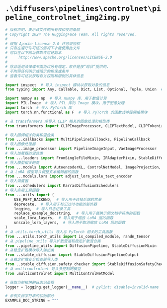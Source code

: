 # `.\diffusers\pipelines\controlnet\pipeline_controlnet_img2img.py`

```py
# 版权声明，表示该文件的所有权和使用条款
# Copyright 2024 The HuggingFace Team. All rights reserved.
#
# 根据 Apache License 2.0 许可证授权
# 只有在遵守许可证的情况下才能使用此文件
# 可以在以下网址获取许可证副本
#     http://www.apache.org/licenses/LICENSE-2.0
#
# 除非适用法律或书面协议另有规定，软件是按“现状”提供的，
# 不附带任何明示或暗示的担保或条件
# 查看许可证以获取有关权限和限制的具体信息

import inspect  # 导入 inspect 模块以获取对象的信息
from typing import Any, Callable, Dict, List, Optional, Tuple, Union  # 导入类型注释工具

import numpy as np  # 导入 numpy 库，用于数值计算
import PIL.Image  # 导入 PIL 库的 Image 模块，用于图像处理
import torch  # 导入 PyTorch 库
import torch.nn.functional as F  # 导入 PyTorch 的函数式神经网络模块

# 从 transformers 库导入 CLIP 相关的图像处理和模型类
from transformers import CLIPImageProcessor, CLIPTextModel, CLIPTokenizer, CLIPVisionModelWithProjection

# 导入回调相关的类和混合类
from ...callbacks import MultiPipelineCallbacks, PipelineCallback
# 导入图像处理器
from ...image_processor import PipelineImageInput, VaeImageProcessor
# 导入加载器的混合类
from ...loaders import FromSingleFileMixin, IPAdapterMixin, StableDiffusionLoraLoaderMixin, TextualInversionLoaderMixin
# 导入模型相关的类
from ...models import AutoencoderKL, ControlNetModel, ImageProjection, UNet2DConditionModel
# 从 LoRA 模型导入调整文本编码器的函数
from ...models.lora import adjust_lora_scale_text_encoder
# 导入调度器
from ...schedulers import KarrasDiffusionSchedulers
# 导入实用工具函数
from ...utils import (
    USE_PEFT_BACKEND,  # 导入用于选择后端的常量
    deprecate,  # 导入用于标记过时功能的装饰器
    logging,  # 导入日志记录工具
    replace_example_docstring,  # 导入用于替换示例文档字符串的函数
    scale_lora_layers,  # 导入用于缩放 LoRA 层的函数
    unscale_lora_layers,  # 导入用于取消缩放 LoRA 层的函数
)
# 从 utils.torch_utils 导入与 PyTorch 相关的工具函数
from ...utils.torch_utils import is_compiled_module, randn_tensor
# 从 pipeline_utils 导入扩散管道和稳定扩散混合类
from ..pipeline_utils import DiffusionPipeline, StableDiffusionMixin
# 从稳定扩散模块导入输出类
from ..stable_diffusion import StableDiffusionPipelineOutput
# 从稳定扩散安全检查器导入类
from ..stable_diffusion.safety_checker import StableDiffusionSafetyChecker
# 从 multicontrolnet 导入多控制网模型
from .multicontrolnet import MultiControlNetModel

# 获取当前模块的日志记录器
logger = logging.get_logger(__name__)  # pylint: disable=invalid-name

# 示例文档字符串的初始部分
EXAMPLE_DOC_STRING = """
``` 
```py  # 开始示例文档字符串的结束部分
``` 
```py 
``` 
```py 
``` 
```py 
``` 
```py 
``` 
```py 
``` 
```py 
``` 
```py 
``` 
```py 
``` 
```py 
``` 
```py 
``` 
```py 
``` 
```py 
``` 
```py 
``` 
```py 
``` 
```py 
``` 
```py 
``` 
```py 
``` 
```py 
``` 
```py 
``` 
```py 
``` 
```py 
``` 
```py 
``` 
```py 
``` 
```py 
``` 
```py 
``` 
```py 
``` 
```py 
``` 
```py 
``` 
```py 
``` 
```py 
``` 
```py 
``` 
```py 
``` 
```py 
``` 
```py 
``` 
```py 
``` 
```py 
``` 
```py 
``` 
```py 
``` 
```py 
``` 
```py 
``` 
```py 
``` 
```py 
``` 
```py 
``` 
```py 
``` 
```py 
``` 
```py 
``` 
```py 
``` 
```py 
``` 
```py 
``` 
```py 
``` 
```py 
``` 
```py 
``` 
```py 
``` 
```py 
``` 
```py 
``` 
```py 
``` 
```py 
``` 
```py 
``` 
```py 
``` 
```py 
``` 
```py 
``` 
```py 
``` 
```py 
``` 
```py 
``` 
```py 
``` 
```py 
``` 
```py 
``` 
```py 
``` 
```py 
``` 
```py 
``` 
```py 
``` 
```py 
``` 
```py 
``` 
```py 
``` 
```py 
``` 
```py 
``` 
```py 
``` 
```py 
``` 
```py 
``` 
```py 
``` 
```py 
``` 
```py 
``` 
```py 
``` 
```py 
``` 
```py 
``` 
```py 
``` 
```py 
``` 
```py 
``` 
```py 
``` 
```py 
``` 
```py 
``` 
```py 
``` 
```py 
``` 
```py 
``` 
```py 
``` 
```py 
``` 
```py 
``` 
```py 
``` 
```py 
``` 
```py 
``` 
```py 
``` 
```py 
``` 
```py 
``` 
```py 
``` 
```py 
``` 
```py 
``` 
```py 
``` 
```py 
``` 
```py 
``` 
```py 
``` 
```py 
``` 
```py 
``` 
```py 
``` 
```py 
``` 
```py 
``` 
```py 
``` 
```py 
``` 
```py 
``` 
```py 
``` 
```py 
``` 
```py 
``` 
```py 
``` 
```py 
``` 
```py 
``` 
```py 
``` 
```py 
``` 
```py 
``` 
```py 
``` 
```py 
``` 
```py 
``` 
```py 
``` 
```py 
``` 
```py 
``` 
```py 
``` 
```py 
``` 
```py 
``` 
```py 
``` 
```py 
``` 
```py 
``` 
```py 
``` 
```py 
``` 
```py 
``` 
```py 
``` 
```py 
``` 
```py 
``` 
```py 
``` 
```py 
``` 
```py 
``` 
```py 
``` 
```py 
``` 
```py 
``` 
```py 
``` 
```py 
``` 
```py 
``` 
```py 
``` 
```py 
``` 
```py 
``` 
```py 
``` 
```py 
``` 
```py 
``` 
```py 
``` 
```py 
``` 
```py 
``` 
```py 
``` 
```py 
``` 
```py 
``` 
```py 
``` 
```py 
``` 
```py 
``` 
```py 
``` 
```py 
``` 
```py 
``` 
```py 
``` 
```py 
``` 
```py 
``` 
```py 
``` 
```py 
``` 
```py 
``` 
```py 
``` 
```py 
``` 
```py 
``` 
```py 
``` 
```py 
``` 
```py 
``` 
```py 
``` 
```py 
``` 
```py 
``` 
```py 
``` 
```py 
``` 
```py 
``` 
```py 
``` 
```py 
``` 
```py 
``` 
```py 
``` 
```py 
``` 
```py 
``` 
```py 
``` 
```py 
``` 
```py 
``` 
```py 
``` 
```py 
``` 
```py 
``` 
```py 
``` 
```py 
``` 
```py 
``` 
```py 
``` 
```py 
``` 
```py 
``` 
```py 
``` 
```py 
``` 
```py 
``` 
```py 
``` 
```py 
``` 
```py 
``` 
```py 
``` 
```py 
``` 
```py 
``` 
```py 
``` 
```py 
``` 
```py 
``` 
```py 
``` 
```py 
``` 
```py 
``` 
```py 
``` 
```py 
``` 
```py 
``` 
```py 
``` 
```py 
``` 
```py 
``` 
```py 
``` 
```py 
``` 
```py 
``` 
```py 
``` 
```py 
``` 
```py 
``` 
```py 
``` 
```py 
``` 
```py 
``` 
```py 
``` 
```py 
``` 
```py 
``` 
```py 
``` 
```py 
``` 
```py 
``` 
```py 
``` 
```py 
``` 
```py 
``` 
```py 
``` 
```py 
``` 
```py 
``` 
```py 
``` 
```py 
``` 
```py 
``` 
```py 
``` 
```py 
``` 
```py 
``` 
```py 
``` 
```py 
``` 
```py 
``` 
```py 
``` 
```py 
``` 
```py 
``` 
```py 
``` 
```py 
``` 
```py 
``` 
```py 
``` 
```py 
``` 
```py 
``` 
```py 
``` 
```py 
``` 
```py 
``` 
```py 
``` 
```py 
``` 
```py 
``` 
```py 
``` 
```py 
``` 
```py 
``` 
```py 
``` 
```py 
``` 
```py 
``` 
```py 
``` 
```py 
``` 
```py 
``` 
```py 
``` 
```py 
``` 
```py 
``` 
```py 
``` 
```py 
``` 
```py 
``` 
```py 
``` 
```py 
``` 
```py 
``` 
```py 
``` 
```py 
``` 
```py 
``` 
```py 
``` 
```py 
``` 
```py 
``` 
```py 
``` 
```py 
``` 
```py 
``` 
```py 
``` 
```py 
``` 
```py 
``` 
```py 
``` 
```py 
``` 
```py 
``` 
```py 
``` 
```py 
``` 
```py 
``` 
```py 
``` 
```py 
``` 
```py 
``` 
```py 
``` 
```py 
``` 
```py 
``` 
```py 
``` 
```py 
    # 示例代码说明
        Examples:
            ```py
            >>> # 安装所需的库
            >>> # !pip install opencv-python transformers accelerate
            >>> # 从 diffusers 库导入所需的类
            >>> from diffusers import StableDiffusionControlNetImg2ImgPipeline, ControlNetModel, UniPCMultistepScheduler
            >>> # 导入加载图像的工具
            >>> from diffusers.utils import load_image
            >>> # 导入 NumPy 库
            >>> import numpy as np
            >>> # 导入 PyTorch 库
            >>> import torch
    
            >>> # 导入 OpenCV 库
            >>> import cv2
            >>> # 导入 PIL 图像处理库
            >>> from PIL import Image
    
            >>> # 下载图像
            >>> image = load_image(
            ...     # 指定图像的 URL
            ...     "https://hf.co/datasets/huggingface/documentation-images/resolve/main/diffusers/input_image_vermeer.png"
            ... )
            >>> # 将图像转换为 NumPy 数组
            >>> np_image = np.array(image)
    
            >>> # 使用 Canny 边缘检测算法处理图像
            >>> np_image = cv2.Canny(np_image, 100, 200)
            >>> # 将处理后的图像增加一个维度
            >>> np_image = np_image[:, :, None]
            >>> # 复制通道以形成彩色图像
            >>> np_image = np.concatenate([np_image, np_image, np_image], axis=2)
            >>> # 从 NumPy 数组创建图像对象
            >>> canny_image = Image.fromarray(np_image)
    
            >>> # 加载控制网络和稳定扩散模型 v1-5
            >>> controlnet = ControlNetModel.from_pretrained("lllyasviel/sd-controlnet-canny", torch_dtype=torch.float16)
            >>> pipe = StableDiffusionControlNetImg2ImgPipeline.from_pretrained(
            ...     # 指定模型和控制网络，使用半精度浮点
            ...     "runwayml/stable-diffusion-v1-5", controlnet=controlnet, torch_dtype=torch.float16
            ... )
    
            >>> # 使用更快的调度器加速扩散过程并优化内存
            >>> pipe.scheduler = UniPCMultistepScheduler.from_config(pipe.scheduler.config)
            >>> # 启用模型的 CPU 离线加载
            >>> pipe.enable_model_cpu_offload()
    
            >>> # 生成图像
            >>> generator = torch.manual_seed(0)  # 设置随机种子以确保可重复性
            >>> image = pipe(
            ...     # 输入生成图像的提示
            ...     "futuristic-looking woman",
            ...     num_inference_steps=20,  # 设置推理步骤数
            ...     generator=generator,  # 使用指定的随机生成器
            ...     image=image,  # 使用初始图像
            ...     control_image=canny_image,  # 使用 Canny 图像作为控制图像
            ... ).images[0]  # 获取生成的图像
            ```py
# 该函数用于从编码器输出中提取潜在向量
def retrieve_latents(
    # 输入参数：编码器输出，类型为张量
    encoder_output: torch.Tensor, 
    # 可选参数：随机数生成器
    generator: Optional[torch.Generator] = None, 
    # 采样模式，默认为“sample”
    sample_mode: str = "sample"
):
    # 如果编码器输出具有潜在分布，并且采样模式为“sample”
    if hasattr(encoder_output, "latent_dist") and sample_mode == "sample":
        # 返回潜在分布的样本
        return encoder_output.latent_dist.sample(generator)
    # 如果编码器输出具有潜在分布，并且采样模式为“argmax”
    elif hasattr(encoder_output, "latent_dist") and sample_mode == "argmax":
        # 返回潜在分布的众数
        return encoder_output.latent_dist.mode()
    # 如果编码器输出具有潜在向量
    elif hasattr(encoder_output, "latents"):
        # 返回潜在向量
        return encoder_output.latents
    # 如果都不满足，抛出异常
    else:
        raise AttributeError("Could not access latents of provided encoder_output")


# 准备图像数据的函数
def prepare_image(image):
    # 如果输入是张量
    if isinstance(image, torch.Tensor):
        # 对单张图像进行批处理
        if image.ndim == 3:
            # 增加一个维度以形成批次
            image = image.unsqueeze(0)

        # 转换为32位浮点类型
        image = image.to(dtype=torch.float32)
    else:
        # 预处理图像
        # 如果输入是PIL图像或NumPy数组
        if isinstance(image, (PIL.Image.Image, np.ndarray)):
            # 将单张图像放入列表
            image = [image]

        # 如果输入是图像列表且元素为PIL图像
        if isinstance(image, list) and isinstance(image[0], PIL.Image.Image):
            # 将每张图像转换为RGB格式的NumPy数组，并增加一个维度
            image = [np.array(i.convert("RGB"))[None, :] for i in image]
            # 将所有图像沿第0维拼接
            image = np.concatenate(image, axis=0)
        # 如果输入是图像列表且元素为NumPy数组
        elif isinstance(image, list) and isinstance(image[0], np.ndarray):
            # 将每个图像增加一个维度后拼接
            image = np.concatenate([i[None, :] for i in image], axis=0)

        # 调整维度顺序为(batch, channels, height, width)
        image = image.transpose(0, 3, 1, 2)
        # 转换为张量，归一化到[-1, 1]范围
        image = torch.from_numpy(image).to(dtype=torch.float32) / 127.5 - 1.0

    # 返回处理后的图像
    return image


# 定义用于图像到图像生成的Stable Diffusion管道类
class StableDiffusionControlNetImg2ImgPipeline(
    # 继承多个基类
    DiffusionPipeline,
    StableDiffusionMixin,
    TextualInversionLoaderMixin,
    StableDiffusionLoraLoaderMixin,
    IPAdapterMixin,
    FromSingleFileMixin,
):
    # 文档字符串，描述该管道的功能
    r"""
    使用Stable Diffusion和ControlNet指导进行图像到图像生成的管道。

    此模型继承自[`DiffusionPipeline`]。有关通用方法的实现，请查看超类文档（下载、保存、在特定设备上运行等）。

    该管道还继承了以下加载方法：
        - [`~loaders.TextualInversionLoaderMixin.load_textual_inversion`] 用于加载文本反转嵌入
        - [`~loaders.StableDiffusionLoraLoaderMixin.load_lora_weights`] 用于加载LoRA权重
        - [`~loaders.StableDiffusionLoraLoaderMixin.save_lora_weights`] 用于保存LoRA权重
        - [`~loaders.FromSingleFileMixin.from_single_file`] 用于加载`.ckpt`文件
        - [`~loaders.IPAdapterMixin.load_ip_adapter`] 用于加载IP适配器
    # 参数定义部分
    Args:
        # 变分自编码器模型，用于将图像编码为潜在表示并解码
        vae ([`AutoencoderKL']):
            Variational Auto-Encoder (VAE) model to encode and decode images to and from latent representations.
        # 冻结的文本编码器模型，用于处理文本输入
        text_encoder ([`~transformers.CLIPTextModel']):
            Frozen text-encoder ([clip-vit-large-patch14](https://huggingface.co/openai/clip-vit-large-patch14)).
        # 文本分词器，用于将文本转换为可处理的格式
        tokenizer ([`~transformers.CLIPTokenizer`]):
            A `CLIPTokenizer` to tokenize text.
        # 去噪声的 UNet 模型，用于处理编码后的图像潜在表示
        unet ([`UNet2DConditionModel`]):
            A `UNet2DConditionModel` to denoise the encoded image latents.
        # 控制网络，为 UNet 在去噪过程提供额外的条件
        controlnet ([`ControlNetModel`] or `List[ControlNetModel]`):
            Provides additional conditioning to the `unet` during the denoising process. If you set multiple
            ControlNets as a list, the outputs from each ControlNet are added together to create one combined
            additional conditioning.
        # 调度器，与 UNet 一起使用以去噪编码后的图像潜在表示
        scheduler ([`SchedulerMixin`]):
            A scheduler to be used in combination with `unet` to denoise the encoded image latents. Can be one of
            [`DDIMScheduler`], [`LMSDiscreteScheduler`], or [`PNDMScheduler`].
        # 安全检查器模块，用于估计生成的图像是否可能被认为是攻击性或有害的
        safety_checker ([`StableDiffusionSafetyChecker`]):
            Classification module that estimates whether generated images could be considered offensive or harmful.
            Please refer to the [model card](https://huggingface.co/runwayml/stable-diffusion-v1-5) for more details
            about a model's potential harms.
        # 特征提取器，从生成的图像中提取特征，作为安全检查器的输入
        feature_extractor ([`~transformers.CLIPImageProcessor`]):
            A `CLIPImageProcessor` to extract features from generated images; used as inputs to the `safety_checker`.
    """

    # 定义 CPU 离线加载顺序，依次为文本编码器、UNet 和 VAE
    model_cpu_offload_seq = "text_encoder->unet->vae"
    # 定义可选组件列表，包含安全检查器和特征提取器
    _optional_components = ["safety_checker", "feature_extractor", "image_encoder"]
    # 定义从 CPU 离线加载中排除的组件，当前为安全检查器
    _exclude_from_cpu_offload = ["safety_checker"]
    # 定义需要回调的张量输入列表，包括潜在表示和文本嵌入
    _callback_tensor_inputs = ["latents", "prompt_embeds", "negative_prompt_embeds"]

    # 初始化方法，接收多个模型和组件作为参数
    def __init__(
        # 变分自编码器
        vae: AutoencoderKL,
        # 文本编码器
        text_encoder: CLIPTextModel,
        # 文本分词器
        tokenizer: CLIPTokenizer,
        # UNet 模型
        unet: UNet2DConditionModel,
        # 控制网络，可以是单个或多个模型
        controlnet: Union[ControlNetModel, List[ControlNetModel], Tuple[ControlNetModel], MultiControlNetModel],
        # 调度器
        scheduler: KarrasDiffusionSchedulers,
        # 安全检查器
        safety_checker: StableDiffusionSafetyChecker,
        # 特征提取器
        feature_extractor: CLIPImageProcessor,
        # 可选的图像编码器，默认为 None
        image_encoder: CLIPVisionModelWithProjection = None,
        # 是否需要安全检查器，默认为 True
        requires_safety_checker: bool = True,
    ):
        # 调用父类构造函数
        super().__init__()

        # 检查安全检查器的状态，若未定义且需要，则记录警告
        if safety_checker is None and requires_safety_checker:
            logger.warning(
                # 输出警告信息，提醒用户关于安全检查器的使用和许可证要求
                f"You have disabled the safety checker for {self.__class__} by passing `safety_checker=None`. Ensure"
                " that you abide to the conditions of the Stable Diffusion license and do not expose unfiltered"
                " results in services or applications open to the public. Both the diffusers team and Hugging Face"
                " strongly recommend to keep the safety filter enabled in all public facing circumstances, disabling"
                " it only for use-cases that involve analyzing network behavior or auditing its results. For more"
                " information, please have a look at https://github.com/huggingface/diffusers/pull/254 ."
            )

        # 检查安全检查器是否定义，且特征提取器未定义，则抛出错误
        if safety_checker is not None and feature_extractor is None:
            raise ValueError(
                # 提示用户在加载时确保定义特征提取器，否则可以禁用安全检查器
                "Make sure to define a feature extractor when loading {self.__class__} if you want to use the safety"
                " checker. If you do not want to use the safety checker, you can pass `'safety_checker=None'` instead."
            )

        # 如果 controlnet 是列表或元组，则将其转换为 MultiControlNetModel
        if isinstance(controlnet, (list, tuple)):
            controlnet = MultiControlNetModel(controlnet)

        # 注册模块，设置模型组件
        self.register_modules(
            vae=vae,
            text_encoder=text_encoder,
            tokenizer=tokenizer,
            unet=unet,
            controlnet=controlnet,
            scheduler=scheduler,
            safety_checker=safety_checker,
            feature_extractor=feature_extractor,
            image_encoder=image_encoder,
        )
        # 计算 VAE 的缩放因子
        self.vae_scale_factor = 2 ** (len(self.vae.config.block_out_channels) - 1)
        # 初始化 VAE 图像处理器
        self.image_processor = VaeImageProcessor(vae_scale_factor=self.vae_scale_factor, do_convert_rgb=True)
        # 初始化控制图像处理器
        self.control_image_processor = VaeImageProcessor(
            vae_scale_factor=self.vae_scale_factor, do_convert_rgb=True, do_normalize=False
        )
        # 将所需的安全检查器注册到配置中
        self.register_to_config(requires_safety_checker=requires_safety_checker)

    # 从 diffusers.pipelines.stable_diffusion.pipeline_stable_diffusion.StableDiffusionPipeline 复制的 _encode_prompt 方法
    def _encode_prompt(
        self,
        # 提示信息
        prompt,
        # 设备类型
        device,
        # 每个提示生成的图像数量
        num_images_per_prompt,
        # 是否进行无分类器自由引导
        do_classifier_free_guidance,
        # 可选的负面提示
        negative_prompt=None,
        # 可选的提示嵌入
        prompt_embeds: Optional[torch.Tensor] = None,
        # 可选的负面提示嵌入
        negative_prompt_embeds: Optional[torch.Tensor] = None,
        # 可选的 LORA 缩放因子
        lora_scale: Optional[float] = None,
        # 其他可选参数
        **kwargs,
    ):
        # 定义一个关于 `_encode_prompt()` 函数已被弃用的警告消息，提示用户使用 `encode_prompt()` 代替
        deprecation_message = "`_encode_prompt()` is deprecated and it will be removed in a future version. Use `encode_prompt()` instead. Also, be aware that the output format changed from a concatenated tensor to a tuple."
        # 调用 deprecate 函数，记录 `_encode_prompt()` 的弃用信息，版本号为 "1.0.0"
        deprecate("_encode_prompt()", "1.0.0", deprecation_message, standard_warn=False)

        # 调用 encode_prompt 方法生成提示嵌入元组，传入多个参数
        prompt_embeds_tuple = self.encode_prompt(
            # 提示文本
            prompt=prompt,
            # 指定设备
            device=device,
            # 每个提示生成的图像数量
            num_images_per_prompt=num_images_per_prompt,
            # 是否使用无分类器自由引导
            do_classifier_free_guidance=do_classifier_free_guidance,
            # 负提示文本
            negative_prompt=negative_prompt,
            # 提示嵌入
            prompt_embeds=prompt_embeds,
            # 负提示嵌入
            negative_prompt_embeds=negative_prompt_embeds,
            # Lora 的缩放因子
            lora_scale=lora_scale,
            # 其他关键字参数
            **kwargs,
        )

        # 将提示嵌入元组的两个部分连接起来，以便与之前的实现兼容
        prompt_embeds = torch.cat([prompt_embeds_tuple[1], prompt_embeds_tuple[0]])

        # 返回合并后的提示嵌入
        return prompt_embeds

    # 复制自 diffusers.pipelines.stable_diffusion.pipeline_stable_diffusion.StableDiffusionPipeline.encode_prompt 方法
    def encode_prompt(
        # 提示文本
        self,
        prompt,
        # 设备
        device,
        # 每个提示生成的图像数量
        num_images_per_prompt,
        # 是否使用无分类器自由引导
        do_classifier_free_guidance,
        # 可选的负提示文本
        negative_prompt=None,
        # 可选的提示嵌入
        prompt_embeds: Optional[torch.Tensor] = None,
        # 可选的负提示嵌入
        negative_prompt_embeds: Optional[torch.Tensor] = None,
        # 可选的 Lora 缩放因子
        lora_scale: Optional[float] = None,
        # 可选的跳过剪辑参数
        clip_skip: Optional[int] = None,
    # 复制自 diffusers.pipelines.stable_diffusion.pipeline_stable_diffusion.StableDiffusionPipeline.encode_image 方法
    def encode_image(self, image, device, num_images_per_prompt, output_hidden_states=None):
        # 获取图像编码器参数的数据类型
        dtype = next(self.image_encoder.parameters()).dtype

        # 如果输入的图像不是张量，则使用特征提取器将其转换为张量
        if not isinstance(image, torch.Tensor):
            image = self.feature_extractor(image, return_tensors="pt").pixel_values

        # 将图像张量移动到指定设备并转换为正确的数据类型
        image = image.to(device=device, dtype=dtype)
        # 如果要求输出隐藏状态
        if output_hidden_states:
            # 通过图像编码器获取图像的隐藏状态，提取倒数第二层的隐藏状态
            image_enc_hidden_states = self.image_encoder(image, output_hidden_states=True).hidden_states[-2]
            # 重复图像的隐藏状态，生成指定数量的图像
            image_enc_hidden_states = image_enc_hidden_states.repeat_interleave(num_images_per_prompt, dim=0)
            # 对于无条件图像，使用零填充张量并获取其隐藏状态
            uncond_image_enc_hidden_states = self.image_encoder(
                torch.zeros_like(image), output_hidden_states=True
            ).hidden_states[-2]
            # 重复无条件图像的隐藏状态，生成指定数量的图像
            uncond_image_enc_hidden_states = uncond_image_enc_hidden_states.repeat_interleave(
                num_images_per_prompt, dim=0
            )
            # 返回图像和无条件图像的隐藏状态
            return image_enc_hidden_states, uncond_image_enc_hidden_states
        else:
            # 如果不要求输出隐藏状态，直接获取图像嵌入
            image_embeds = self.image_encoder(image).image_embeds
            # 重复图像嵌入，生成指定数量的图像
            image_embeds = image_embeds.repeat_interleave(num_images_per_prompt, dim=0)
            # 创建一个与图像嵌入形状相同的零填充张量，作为无条件图像嵌入
            uncond_image_embeds = torch.zeros_like(image_embeds)

            # 返回图像嵌入和无条件图像嵌入
            return image_embeds, uncond_image_embeds

    # 复制自 diffusers.pipelines.stable_diffusion.pipeline_stable_diffusion.StableDiffusionPipeline.prepare_ip_adapter_image_embeds 方法
    # 准备 IP 适配器图像嵌入的函数定义
        def prepare_ip_adapter_image_embeds(
            self, ip_adapter_image, ip_adapter_image_embeds, device, num_images_per_prompt, do_classifier_free_guidance
        ):
            # 初始化图像嵌入列表
            image_embeds = []
            # 如果启用无分类器自由引导，初始化负图像嵌入列表
            if do_classifier_free_guidance:
                negative_image_embeds = []
            # 如果图像嵌入为 None，处理输入图像
            if ip_adapter_image_embeds is None:
                # 如果输入图像不是列表，转换为列表
                if not isinstance(ip_adapter_image, list):
                    ip_adapter_image = [ip_adapter_image]
                # 检查输入图像数量是否与 IP 适配器数量匹配
                if len(ip_adapter_image) != len(self.unet.encoder_hid_proj.image_projection_layers):
                    raise ValueError(
                        f"`ip_adapter_image` must have same length as the number of IP Adapters. Got {len(ip_adapter_image)} images and {len(self.unet.encoder_hid_proj.image_projection_layers)} IP Adapters."
                    )
                # 遍历每个输入图像和对应的图像投影层
                for single_ip_adapter_image, image_proj_layer in zip(
                    ip_adapter_image, self.unet.encoder_hid_proj.image_projection_layers
                ):
                    # 判断输出隐藏状态是否为 False
                    output_hidden_state = not isinstance(image_proj_layer, ImageProjection)
                    # 对单个图像进行编码，获取图像嵌入
                    single_image_embeds, single_negative_image_embeds = self.encode_image(
                        single_ip_adapter_image, device, 1, output_hidden_state
                    )
                    # 将单个图像嵌入添加到列表中
                    image_embeds.append(single_image_embeds[None, :])
                    # 如果启用无分类器自由引导，添加负图像嵌入
                    if do_classifier_free_guidance:
                        negative_image_embeds.append(single_negative_image_embeds[None, :])
            else:
                # 遍历已有的图像嵌入
                for single_image_embeds in ip_adapter_image_embeds:
                    # 如果启用无分类器自由引导，分离负图像嵌入
                    if do_classifier_free_guidance:
                        single_negative_image_embeds, single_image_embeds = single_image_embeds.chunk(2)
                        negative_image_embeds.append(single_negative_image_embeds)
                    # 添加单个图像嵌入到列表中
                    image_embeds.append(single_image_embeds)
    
            # 初始化最终的图像嵌入列表
            ip_adapter_image_embeds = []
            # 遍历图像嵌入，进行数量扩展
            for i, single_image_embeds in enumerate(image_embeds):
                # 根据每个提示的数量重复图像嵌入
                single_image_embeds = torch.cat([single_image_embeds] * num_images_per_prompt, dim=0)
                # 如果启用无分类器自由引导，重复负图像嵌入
                if do_classifier_free_guidance:
                    single_negative_image_embeds = torch.cat([negative_image_embeds[i]] * num_images_per_prompt, dim=0)
                    # 合并负图像嵌入和正图像嵌入
                    single_image_embeds = torch.cat([single_negative_image_embeds, single_image_embeds], dim=0)
                # 将图像嵌入转移到指定设备
                single_image_embeds = single_image_embeds.to(device=device)
                # 将处理后的图像嵌入添加到最终列表
                ip_adapter_image_embeds.append(single_image_embeds)
    
            # 返回最终的 IP 适配器图像嵌入列表
            return ip_adapter_image_embeds
    
        # 从 diffusers.pipelines.stable_diffusion.pipeline_stable_diffusion.StableDiffusionPipeline.run_safety_checker 复制
    # 定义运行安全检查器的方法，接受图像、设备和数据类型作为参数
    def run_safety_checker(self, image, device, dtype):
        # 如果安全检查器未定义，则将 NSFW 概念设置为 None
        if self.safety_checker is None:
            has_nsfw_concept = None
        else:
            # 如果输入图像是张量，则进行后处理以转换为 PIL 图像
            if torch.is_tensor(image):
                feature_extractor_input = self.image_processor.postprocess(image, output_type="pil")
            else:
                # 如果输入图像是 NumPy 数组，则将其转换为 PIL 图像
                feature_extractor_input = self.image_processor.numpy_to_pil(image)
            # 使用特征提取器处理图像并转换为张量，转移到指定设备上
            safety_checker_input = self.feature_extractor(feature_extractor_input, return_tensors="pt").to(device)
            # 执行安全检查，返回处理后的图像和 NSFW 概念标志
            image, has_nsfw_concept = self.safety_checker(
                images=image, clip_input=safety_checker_input.pixel_values.to(dtype)
            )
        # 返回处理后的图像和 NSFW 概念标志
        return image, has_nsfw_concept

    # 从 diffusers.pipelines.stable_diffusion.pipeline_stable_diffusion.StableDiffusionPipeline 复制的解码潜在变量的方法
    def decode_latents(self, latents):
        # 设置弃用警告信息，指示该方法将在 1.0.0 版本中移除
        deprecation_message = "The decode_latents method is deprecated and will be removed in 1.0.0. Please use VaeImageProcessor.postprocess(...) instead"
        # 调用弃用函数，记录弃用警告
        deprecate("decode_latents", "1.0.0", deprecation_message, standard_warn=False)

        # 使用 VAE 的缩放因子反向缩放潜在变量
        latents = 1 / self.vae.config.scaling_factor * latents
        # 解码潜在变量，获取图像
        image = self.vae.decode(latents, return_dict=False)[0]
        # 将图像像素值缩放到 [0, 1] 范围内
        image = (image / 2 + 0.5).clamp(0, 1)
        # 将图像转换为 float32 类型以兼容 bfloat16
        image = image.cpu().permute(0, 2, 3, 1).float().numpy()
        # 返回处理后的图像
        return image

    # 从 diffusers.pipelines.stable_diffusion.pipeline_stable_diffusion.StableDiffusionPipeline 复制的准备额外步骤参数的方法
    def prepare_extra_step_kwargs(self, generator, eta):
        # 准备调度器步骤的额外参数，因为并非所有调度器的签名相同
        # eta（η）仅在 DDIMScheduler 中使用，对于其他调度器将被忽略
        # eta 对应于 DDIM 论文中的 η，应在 [0, 1] 之间

        # 检查调度器是否接受 eta 参数
        accepts_eta = "eta" in set(inspect.signature(self.scheduler.step).parameters.keys())
        # 创建一个字典以存储额外的步骤参数
        extra_step_kwargs = {}
        # 如果调度器接受 eta，则将其添加到额外参数中
        if accepts_eta:
            extra_step_kwargs["eta"] = eta

        # 检查调度器是否接受 generator 参数
        accepts_generator = "generator" in set(inspect.signature(self.scheduler.step).parameters.keys())
        # 如果调度器接受 generator，则将其添加到额外参数中
        if accepts_generator:
            extra_step_kwargs["generator"] = generator
        # 返回准备好的额外参数
        return extra_step_kwargs

    # 定义输入检查的方法，接受多个参数
    def check_inputs(
        self,
        prompt,
        image,
        callback_steps,
        negative_prompt=None,
        prompt_embeds=None,
        negative_prompt_embeds=None,
        ip_adapter_image=None,
        ip_adapter_image_embeds=None,
        controlnet_conditioning_scale=1.0,
        control_guidance_start=0.0,
        control_guidance_end=1.0,
        callback_on_step_end_tensor_inputs=None,
    # 从 diffusers.pipelines.controlnet.pipeline_controlnet.StableDiffusionControlNetPipeline 复制的检查图像的方法
    # 检查输入图像和提示的有效性
        def check_image(self, image, prompt, prompt_embeds):
            # 判断输入是否为 PIL 图像
            image_is_pil = isinstance(image, PIL.Image.Image)
            # 判断输入是否为 PyTorch 张量
            image_is_tensor = isinstance(image, torch.Tensor)
            # 判断输入是否为 NumPy 数组
            image_is_np = isinstance(image, np.ndarray)
            # 判断输入是否为 PIL 图像列表
            image_is_pil_list = isinstance(image, list) and isinstance(image[0], PIL.Image.Image)
            # 判断输入是否为 PyTorch 张量列表
            image_is_tensor_list = isinstance(image, list) and isinstance(image[0], torch.Tensor)
            # 判断输入是否为 NumPy 数组列表
            image_is_np_list = isinstance(image, list) and isinstance(image[0], np.ndarray)
    
            # 如果输入不符合任何有效类型，抛出类型错误
            if (
                not image_is_pil
                and not image_is_tensor
                and not image_is_np
                and not image_is_pil_list
                and not image_is_tensor_list
                and not image_is_np_list
            ):
                raise TypeError(
                    f"image must be passed and be one of PIL image, numpy array, torch tensor, list of PIL images, list of numpy arrays or list of torch tensors, but is {type(image)}"
                )
    
            # 如果输入为 PIL 图像，批处理大小为 1
            if image_is_pil:
                image_batch_size = 1
            else:
                # 否则，批处理大小为输入的长度
                image_batch_size = len(image)
    
            # 如果提示存在且为字符串，批处理大小为 1
            if prompt is not None and isinstance(prompt, str):
                prompt_batch_size = 1
            # 如果提示为列表，批处理大小为列表长度
            elif prompt is not None and isinstance(prompt, list):
                prompt_batch_size = len(prompt)
            # 如果提示嵌入存在，批处理大小为嵌入的第一维长度
            elif prompt_embeds is not None:
                prompt_batch_size = prompt_embeds.shape[0]
    
            # 如果图像批处理大小不为 1，且与提示批处理大小不一致，抛出值错误
            if image_batch_size != 1 and image_batch_size != prompt_batch_size:
                raise ValueError(
                    f"If image batch size is not 1, image batch size must be same as prompt batch size. image batch size: {image_batch_size}, prompt batch size: {prompt_batch_size}"
                )
    
        # 处理控制图像以适应模型输入
        def prepare_control_image(
            self,
            image,
            width,
            height,
            batch_size,
            num_images_per_prompt,
            device,
            dtype,
            do_classifier_free_guidance=False,
            guess_mode=False,
        ):
            # 使用控制图像处理器预处理输入图像，并转换为指定数据类型
            image = self.control_image_processor.preprocess(image, height=height, width=width).to(dtype=torch.float32)
            # 获取图像批处理大小
            image_batch_size = image.shape[0]
    
            # 如果图像批处理大小为 1，按批大小重复图像
            if image_batch_size == 1:
                repeat_by = batch_size
            else:
                # 图像批处理大小与提示批处理大小相同
                repeat_by = num_images_per_prompt
    
            # 根据重复因子扩展图像
            image = image.repeat_interleave(repeat_by, dim=0)
    
            # 将图像转移到指定设备和数据类型
            image = image.to(device=device, dtype=dtype)
    
            # 如果启用无分类器引导，且未猜测模式，则重复图像
            if do_classifier_free_guidance and not guess_mode:
                image = torch.cat([image] * 2)
    
            # 返回处理后的图像
            return image
    
        # 从稳定扩散图像到图像管道获取时间步
    # 定义获取时间步长的函数，接收推理步骤数量、强度和设备
        def get_timesteps(self, num_inference_steps, strength, device):
            # 使用初始化时间步长计算原始时间步长
            init_timestep = min(int(num_inference_steps * strength), num_inference_steps)
    
            # 计算时间步长的起始索引，确保不小于0
            t_start = max(num_inference_steps - init_timestep, 0)
            # 根据起始索引获取调度器的时间步长
            timesteps = self.scheduler.timesteps[t_start * self.scheduler.order :]
            # 如果调度器有设置开始索引的方法，则调用它
            if hasattr(self.scheduler, "set_begin_index"):
                self.scheduler.set_begin_index(t_start * self.scheduler.order)
    
            # 返回时间步长和剩余的推理步骤数量
            return timesteps, num_inference_steps - t_start
    
        # 从 diffusers.pipelines.stable_diffusion.pipeline_stable_diffusion_img2img 中复制的属性
        @property
        def guidance_scale(self):
            # 返回引导比例
            return self._guidance_scale
    
        @property
        def clip_skip(self):
            # 返回剪辑跳过的值
            return self._clip_skip
    
        # 定义分类器自由引导的属性，基于引导比例
        @property
        def do_classifier_free_guidance(self):
            # 判断引导比例是否大于1以决定是否使用分类器自由引导
            return self._guidance_scale > 1
    
        @property
        def cross_attention_kwargs(self):
            # 返回交叉注意力参数
            return self._cross_attention_kwargs
    
        @property
        def num_timesteps(self):
            # 返回时间步长的数量
            return self._num_timesteps
    
        # 在不计算梯度的上下文中定义调用方法
        @torch.no_grad()
        @replace_example_docstring(EXAMPLE_DOC_STRING)
        def __call__(
            # 接收提示字符串或字符串列表作为输入
            prompt: Union[str, List[str]] = None,
            # 接收图像输入
            image: PipelineImageInput = None,
            # 接收控制图像输入
            control_image: PipelineImageInput = None,
            # 接收图像高度
            height: Optional[int] = None,
            # 接收图像宽度
            width: Optional[int] = None,
            # 设置强度，默认值为0.8
            strength: float = 0.8,
            # 设置推理步骤数量，默认值为50
            num_inference_steps: int = 50,
            # 设置引导比例，默认值为7.5
            guidance_scale: float = 7.5,
            # 接收负提示字符串或字符串列表
            negative_prompt: Optional[Union[str, List[str]]] = None,
            # 每个提示生成的图像数量，默认值为1
            num_images_per_prompt: Optional[int] = 1,
            # 设置eta值，默认值为0.0
            eta: float = 0.0,
            # 接收生成器，支持单个或多个
            generator: Optional[Union[torch.Generator, List[torch.Generator]]] = None,
            # 接收潜在变量
            latents: Optional[torch.Tensor] = None,
            # 接收提示嵌入
            prompt_embeds: Optional[torch.Tensor] = None,
            # 接收负提示嵌入
            negative_prompt_embeds: Optional[torch.Tensor] = None,
            # 接收图像适配器输入
            ip_adapter_image: Optional[PipelineImageInput] = None,
            # 接收图像适配器嵌入列表
            ip_adapter_image_embeds: Optional[List[torch.Tensor]] = None,
            # 设置输出类型，默认值为"pil"
            output_type: Optional[str] = "pil",
            # 设置是否返回字典，默认值为True
            return_dict: bool = True,
            # 接收交叉注意力参数字典
            cross_attention_kwargs: Optional[Dict[str, Any]] = None,
            # 设置控制网络条件比例，默认值为0.8
            controlnet_conditioning_scale: Union[float, List[float]] = 0.8,
            # 设置是否猜测模式，默认值为False
            guess_mode: bool = False,
            # 设置控制引导开始值，默认值为0.0
            control_guidance_start: Union[float, List[float]] = 0.0,
            # 设置控制引导结束值，默认值为1.0
            control_guidance_end: Union[float, List[float]] = 1.0,
            # 接收剪辑跳过的值
            clip_skip: Optional[int] = None,
            # 接收在步骤结束时的回调函数
            callback_on_step_end: Optional[
                Union[Callable[[int, int, Dict], None], PipelineCallback, MultiPipelineCallbacks]
            ] = None,
            # 设置在步骤结束时回调的张量输入，默认为["latents"]
            callback_on_step_end_tensor_inputs: List[str] = ["latents"],
            # 接收额外的关键字参数
            **kwargs,
```